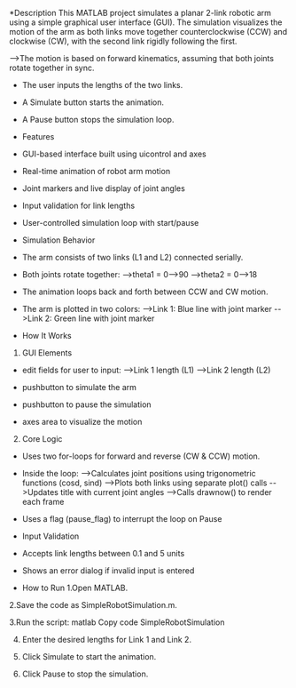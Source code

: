 *Description
This MATLAB project simulates a planar 2-link robotic arm using a simple graphical user interface (GUI). The simulation visualizes the motion of the arm as both links move together counterclockwise (CCW) and clockwise (CW), with the second link rigidly following the first.

-->The motion is based on forward kinematics, assuming that both joints rotate together in sync.

* The user inputs the lengths of the two links.

* A Simulate button starts the animation.

* A Pause button stops the simulation loop.

* Features
 - GUI-based interface built using uicontrol and axes

 - Real-time animation of robot arm motion

 - Joint markers and live display of joint angles

 - Input validation for link lengths

 - User-controlled simulation loop with start/pause

* Simulation Behavior
 - The arm consists of two links (L1 and L2) connected serially.

 - Both joints rotate together:
    -->theta1 = 0-->90
    -->theta2 = 0-->18

 - The animation loops back and forth between CCW and CW motion.

 - The arm is plotted in two colors:
    -->Link 1: Blue line with joint marker
    -->Link 2: Green line with joint marker

* How It Works
1. GUI Elements
 - edit fields for user to input:
   -->Link 1 length (L1)
   -->Link 2 length (L2)

 - pushbutton to simulate the arm

 - pushbutton to pause the simulation

 - axes area to visualize the motion

2. Core Logic
 - Uses two for-loops for forward and reverse (CW & CCW) motion.

 - Inside the loop:
    -->Calculates joint positions using trigonometric functions (cosd, sind)
    -->Plots both links using separate plot() calls
    -->Updates title with current joint angles
    -->Calls drawnow() to render each frame

 - Uses a flag (pause_flag) to interrupt the loop on Pause

* Input Validation
 - Accepts link lengths between 0.1 and 5 units

 - Shows an error dialog if invalid input is entered

* How to Run
1.Open MATLAB.

2.Save the code as SimpleRobotSimulation.m.

3.Run the script:
   matlab
   Copy code
   SimpleRobotSimulation

4. Enter the desired lengths for Link 1 and Link 2.

5. Click Simulate to start the animation.

6. Click Pause to stop the simulation.


